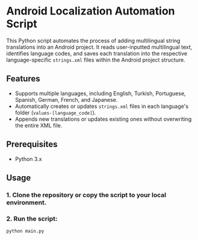 # Android Localization Automation Script

This Python script automates the process of adding multilingual string translations into an Android project. It reads user-inputted multilingual text, identifies language codes, and saves each translation into the respective language-specific `strings.xml` files within the Android project structure.

## Features

- Supports multiple languages, including English, Turkish, Portuguese, Spanish, German, French, and Japanese.
- Automatically creates or updates `strings.xml` files in each language's folder (`values-[language_code]`).
- Appends new translations or updates existing ones without overwriting the entire XML file.

## Prerequisites

- Python 3.x

## Usage

### 1. Clone the repository or copy the script to your local environment.

### 2. Run the script:

   ```bash
   python main.py
